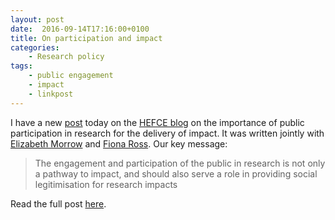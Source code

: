 ```yaml
---
layout: post
date:  2016-09-14T17:16:00+0100
title: On participation and impact
categories:
    - Research policy
tags:
    - public engagement
    - impact
    - linkpost
---
```


I have a new [post](http://blog.hefce.ac.uk/2016/09/14/delivering-impact-from-research-needs-public-participation/) today on the [HEFCE blog](http://blog.hefce.ac.uk/) on the importance of public participation in research for the delivery of impact. It was written jointly with [Elizabeth Morrow](https://mobile.twitter.com/elizabethmmorr1) and [Fiona Ross](https://mobile.twitter.com/ProfFionaRoss). Our key message:

>The engagement and participation of the public in research is not only a pathway to impact, and should also serve a role in providing social legitimisation for research impacts

Read the full post [here](http://blog.hefce.ac.uk/2016/09/14/delivering-impact-from-research-needs-public-participation/).

